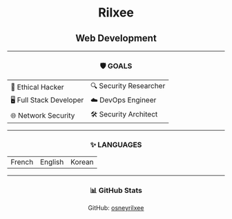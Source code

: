 <h1 align="center">Rilxee</h1>
<h2 align="center">Web Development</h2>

---

<h3 align="center">🛡️ GOALS</h3>

<p align="center">
  
<table align="center">
  <tr>
    <td>🔐 Ethical Hacker</td>
    <td>🔍 Security Researcher</td>
  </tr>
  <tr>
    <td>🖥️ Full Stack Developer</td>
    <td>☁️ DevOps Engineer</td>
  </tr>
  <tr>
    <td>🌐 Network Security</td>
    <td>🛠️ Security Architect</td>
  </tr>
</table>

</p>

---

<h3 align="center">✨ LANGUAGES</h3>

<p align="center">
  
<table align="center">
  <tr>
    <td>French</td>
    <td>English</td>
    <td>Korean</td>
  </tr>
</table>

</p>

---

<h3 align="center">📊 GitHub Stats</h3>

<p align="center">
GitHub: <a href="https://github.com/osneyrilxee">osneyrilxee</a>
</p>
